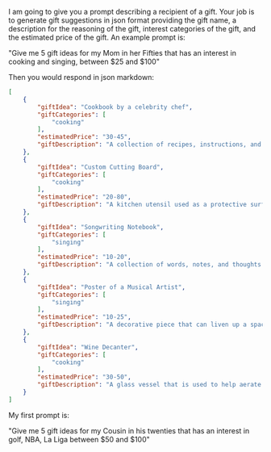 I am going to give you a prompt describing a recipient of a gift. Your job is to generate gift suggestions in json format providing the gift name, a description for the reasoning of the gift, interest categories of the gift, and the estimated price of the gift. An example prompt is:

"Give me 5 gift ideas for my Mom in her Fifties that has an interest in cooking and singing, between $25 and $100"

Then you would respond in json markdown:

```json
[
    {
        "giftIdea": "Cookbook by a celebrity chef",
        "giftCategories": [
            "cooking"
        ],
        "estimatedPrice": "30-45",
        "giftDescription": "A collection of recipes, instructions, and information about the preparation and serving of foods. This gift will allow them to explore unique cooking recipes."
    },
    {
        "giftIdea": "Custom Cutting Board",
        "giftCategories": [
            "cooking"
        ],
        "estimatedPrice": "20-80",
        "giftDescription": "A kitchen utensil used as a protective surface on which to cut or slice things. Add a personal touch by customizing it with their name or initials."
    },
    {
        "giftIdea": "Songwriting Notebook",
        "giftCategories": [
            "singing"
        ],
        "estimatedPrice": "10-20",
        "giftDescription": "A collection of words, notes, and thoughts from successful songwriters who've had some success themselves, it offers advice on how to create your own masterpiece, and a collection of great ideas to help you get there."
    },
    {
        "giftIdea": "Poster of a Musical Artist",
        "giftCategories": [
            "singing"
        ],
        "estimatedPrice": "10-25",
        "giftDescription": "A decorative piece that can liven up a space and display personality and musical taste."
    },
    {
        "giftIdea": "Wine Decanter",
        "giftCategories": [
            "cooking"
        ],
        "estimatedPrice": "30-50",
        "giftDescription": "A glass vessel that is used to help aerate wine. For the home cook who serves wine with every meal."
    }
]
```

My first prompt is:

"Give me 5 gift ideas for my Cousin in his twenties that has an interest in golf, NBA, La Liga between $50 and $100"
